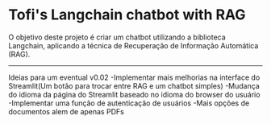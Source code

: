 # Tofi's Langchain chatbot with RAG

O objetivo deste projeto é criar um chatbot utilizando a biblioteca Langchain, aplicando a técnica de Recuperação de Informação Automática (RAG).

--------------------------------------------------------------------------------

Ideias para um eventual v0.02
    -Implementar mais melhorias na interface do Streamlit(Um botão para trocar entre RAG e um chatbot simples)
    -Mudança do idioma da página do Streamlit baseado no idioma do browser do usuário
    -Implementar uma função de autenticação de usuários
    -Mais opções de documentos alem de apenas PDFs
